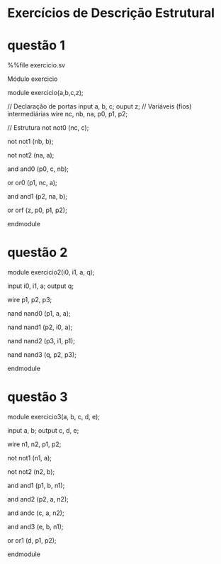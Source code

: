 # Exercícios de Descrição Estrutural

# questão 1

%%file exercicio.sv

Módulo exercicio

module exercicio(a,b,c,z);

// Declaração de portas input a, b, c; ouput z; // Variáveis (fios) intermediárias wire nc, nb, na, p0, p1, p2;

// Estrutura not not0 (nc, c);

not not1 (nb, b);

not not2 (na, a);

and and0 (p0, c, nb);

or or0 (p1, nc, a);

and and1 (p2, na, b);

or orf (z, p0, p1, p2);

endmodule



# questão 2

module exercicio2(i0, i1, a, q);

input i0, i1, a; output q;

wire p1, p2, p3;

nand nand0 (p1, a, a);

nand nand1 (p2, i0, a);

nand nand2 (p3, i1, p1);

nand nand3 (q, p2, p3);

endmodule



# questão 3

module exercicio3(a, b, c, d, e);

input a, b; output c, d, e;

wire n1, n2, p1, p2;

not not1 (n1, a);

not not2 (n2, b);

and and1 (p1, b, n1);

and and2 (p2, a, n2);

and andc (c, a, n2);

and and3 (e, b, n1);

or or1 (d, p1, p2);

endmodule
